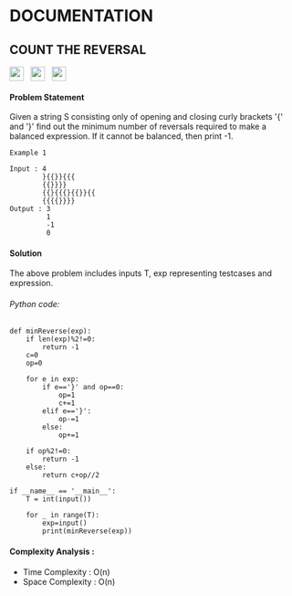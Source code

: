 # DOCUMENTATION
## COUNT THE REVERSAL<br>
<a><img src="https://img.shields.io/badge/-Amazon-blue" height="25">&nbsp;&nbsp;
<img src= "https://img.shields.io/badge/-Geeks For Geeks-navy" height="25">&nbsp;&nbsp;
<img src="https://img.shields.io/badge/-Python-blue" height="25"></a><br><br />
**Problem Statement**<br><br />
Given a string S consisting only of opening and closing curly brackets '{' and '}' find 
out the minimum number of reversals required to make a balanced expression. 
If it cannot be balanced, then print -1.
```
Example 1

Input : 4
        }{{}}{{{
        {{}}}}
        {{}{{{}{{}}{{
        {{{{}}}}
Output : 3
         1
         -1
         0
```
#### Solution<br>
The above problem includes inputs T, exp representing testcases and expression.<br>
###### Python code:
```
def minReverse(exp):
    if len(exp)%2!=0:
        return -1
    c=0
    op=0

    for e in exp:
        if e=='}' and op==0:
            op=1
            c+=1
        elif e=='}':
            op-=1
        else:
            op+=1

    if op%2!=0:
        return -1
    else:
        return c+op//2

if __name__ == '__main__':
    T = int(input())

    for _ in range(T):
        exp=input()
        print(minReverse(exp))
```
#### Complexity Analysis : <br>
* Time Complexity : O(n)<br>
* Space Complexity : O(n)